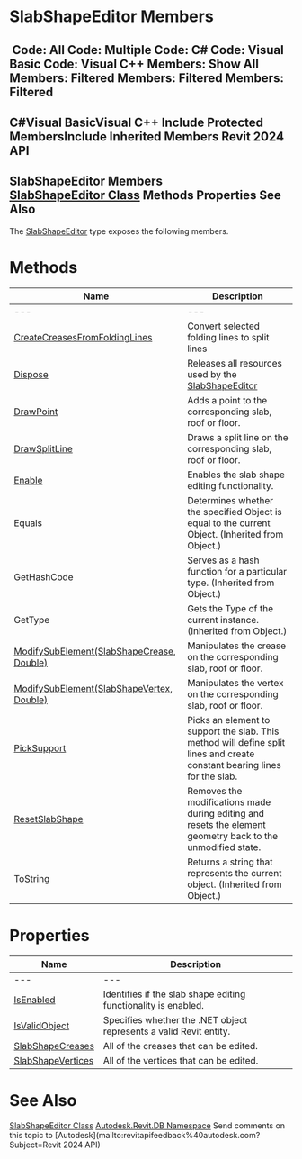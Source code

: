 # SlabShapeEditor Members

﻿
 Code: All Code: Multiple Code: C# Code: Visual Basic Code: Visual C++  Members: Show All Members: Filtered Members: Filtered Members: Filtered   
---  
C#Visual BasicVisual C++
Include Protected MembersInclude Inherited Members
Revit 2024 API  
---  
SlabShapeEditor Members  
[SlabShapeEditor Class](06308ccc-46e7-6ff8-582c-6891af8b75e9.md "SlabShapeEditor Class") Methods Properties See Also  
---  
The [SlabShapeEditor](06308ccc-46e7-6ff8-582c-6891af8b75e9.md "SlabShapeEditor Class") type exposes the following members.
# Methods
| Name | Description |
| --- | --- |
| --- | --- | --- |
| [CreateCreasesFromFoldingLines](8adabb8c-e774-67c3-36a9-340cb8f0ab3f.md "CreateCreasesFromFoldingLines Method") | Convert selected folding lines to split lines |
| [Dispose](093f82df-0da1-1021-1991-83094bc2f19d.md "Dispose Method") | Releases all resources used by the [SlabShapeEditor](06308ccc-46e7-6ff8-582c-6891af8b75e9.md "SlabShapeEditor Class") |
| [DrawPoint](6f996675-9eed-7e0b-5462-c38bc97e74c6.md "DrawPoint Method") | Adds a point to the corresponding slab, roof or floor. |
| [DrawSplitLine](fb041590-6361-7fda-4f48-6e381dbb9f5d.md "DrawSplitLine Method") | Draws a split line on the corresponding slab, roof or floor. |
| [Enable](792bbdb8-4629-7383-fbab-341df4b02341.md "Enable Method") | Enables the slab shape editing functionality. |
| Equals | Determines whether the specified Object is equal to the current Object. (Inherited from Object.) |
| GetHashCode | Serves as a hash function for a particular type.  (Inherited from Object.) |
| GetType | Gets the Type of the current instance. (Inherited from Object.) |
| [ModifySubElement(SlabShapeCrease, Double)](a2d107e1-fc23-5579-0d99-2ce20e41d207.md "ModifySubElement Method \(SlabShapeCrease, Double\)") | Manipulates the crease on the corresponding slab, roof or floor. |
| [ModifySubElement(SlabShapeVertex, Double)](844e2ab1-6c14-4b32-e6f0-ea23baa0ab5d.md "ModifySubElement Method \(SlabShapeVertex, Double\)") | Manipulates the vertex on the corresponding slab, roof or floor. |
| [PickSupport](ff7dace3-8a34-3760-042d-21d1da8733f1.md "PickSupport Method") | Picks an element to support the slab. This method will define split lines and create constant bearing lines for the slab. |
| [ResetSlabShape](b94ace8b-5eb5-a25d-6a18-5e23d8905911.md "ResetSlabShape Method") | Removes the modifications made during editing and resets the element geometry back to the unmodified state. |
| ToString | Returns a string that represents the current object. (Inherited from Object.) |

# Properties
| Name | Description |
| --- | --- |
| --- | --- | --- |
| [IsEnabled](9aaaf1ca-5f52-c5be-9d5b-2230ad5131cc.md "IsEnabled Property") | Identifies if the slab shape editing functionality is enabled. |
| [IsValidObject](ef4c3c30-e968-c860-8d38-ecfc2513f35f.md "IsValidObject Property") | Specifies whether the .NET object represents a valid Revit entity. |
| [SlabShapeCreases](fb345daf-b097-a458-8c69-2d8cbfa1eff3.md "SlabShapeCreases Property") | All of the creases that can be edited. |
| [SlabShapeVertices](01fbf5d9-6fa7-6483-6a1c-5cf439f27dc7.md "SlabShapeVertices Property") | All of the vertices that can be edited. |

# See Also
[SlabShapeEditor Class](06308ccc-46e7-6ff8-582c-6891af8b75e9.md "SlabShapeEditor Class")
[Autodesk.Revit.DB Namespace](87546ba7-461b-c646-cbb1-2cb8f5bff8b2.md "Autodesk.Revit.DB Namespace")
Send comments on this topic to [Autodesk](mailto:revitapifeedback%40autodesk.com?Subject=Revit 2024 API)